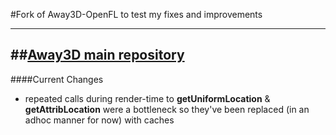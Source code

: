 #Fork of Away3D-OpenFL to test my fixes and improvements 

-----------------
##[Away3D main repository](https://github.com/away3d/away3d-core-openfl)
-----------------
####Current Changes

- repeated calls during render-time to **getUniformLocation** & **getAttribLocation** were a bottleneck so they've been replaced (in an adhoc manner for now) with caches